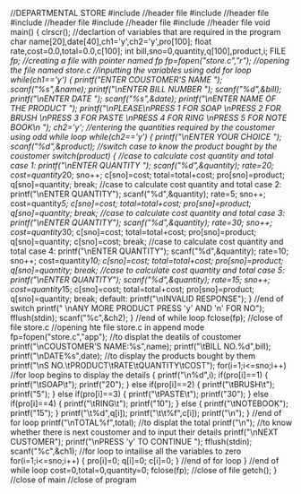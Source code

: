 //DEPARTMENTAL STORE
#include //header file
#include //header file
#include //header file
#include //header file
#include //header file
void main()
{
clrscr();
//declartion of variables that are required in the program
char name[20],date[40],ch1='y',ch2='y',pro[100];
float rate,cost=0.0,total=0.0,c[100];
int bill,sno=0,quantity,q[100],product,i;
FILE *fp; //creating a file with pointer named fp
fp=fopen("store.c","r"); //opening the file named store.c
//inputting the variables using odd for loop
while(ch1=='y')
{
printf("ENTER COUSTOMER'S NAME ");
scanf("%s",&name);
printf("\nENTER BILL NUMBER ");
scanf("%d",&bill);
printf("\nENTER DATE ");
scanf("%s",&date);
printf("\nENTER NAME OF THE PRODUCT ");
printf("\nPLEASE\nPRESS 1 FOR SOAP \nPRESS 2 FOR BRUSH \nPRESS 3 FOR PASTE \nPRESS 4 FOR RING \nPRESS 5 FOR NOTE BOOK\n ");
ch2='y';
//entering the quantities required by the coustomer using odd while loop
while(ch2=='y')
{
printf("\nENTER YOUR CHOICE ");
scanf("%d",&product);
//switch case to know the product bought by the coustomer
switch(product)
{
//case to calculate cost quantity and total
case 1:
printf("\nENTER QUANTITY ");
scanf("%d",&quantity);
rate=20;
cost=quantity*20;
sno++;
c[sno]=cost;
total=total+cost;
pro[sno]=product;
q[sno]=quantity;
break;
//case to calculate cost quantity and total
case 2:
printf("\nENTER QUANTITY");
scanf("%d",&quantity);
rate=5;
sno++;
cost=quantity*5;
c[sno]=cost;
total=total+cost;
pro[sno]=product;
q[sno]=quantity;
break;
//case to calculate cost quantity and total
case 3:
printf("\nENTER QUANTITY");
scanf("%d",&quantity);
rate=30;
sno++;
cost=quantity*30;
c[sno]=cost;
total=total+cost;
pro[sno]=product;
q[sno]=quantity;
c[sno]=cost;
break;
//case to calculate cost quantity and total
case 4:
printf("\nENTER QUANTITY");
scanf("%d",&quantity);
rate=10;
sno++;
cost=quantity*10;
c[sno]=cost;
total=total+cost;
pro[sno]=product;
q[sno]=quantity;
break;
//case to calculate cost quantity and total
case 5:
printf("\nENTER QUANTITY");
scanf("%d",&quantity);
rate=15;
sno++;
cost=quantity*15;
c[sno]=cost;
total=total+cost;
pro[sno]=product;
q[sno]=quantity;
break;
default:
printf("\nINVALID RESPONSE");
} //end of switch
printf(" \nANY MORE PRODUCT PRESS 'y' AND 'n' FOR NO");
fflush(stdin);
scanf("%c",&ch2);
}
//end of while loop
fclose(fp);
//close of file store.c
//opening hte file store.c in append mode
fp=fopen("store.c","app");
//to displat the deatils of coustomer
printf("\nCOUSTOMER'S NAME:%s",name);
printf("\tBILL NO.%d",bill);
printf("\nDATE%s",date);
//to display the products bought by them
printf("\nS NO.\tPRODUCT\tRATE\tQUANTITY\tCOST");
for(i=1;i<=sno;i++) //for loop begins to display the details
{
printf("\n%d",i);
if(pro[i]==1)
{
printf("\tSOAP\t");
printf("20");
}
else if(pro[i]==2)
{
printf("\tBRUSH\t");
printf("5");
}
else if(pro[i]==3)
{
printf("\tPASTE\t");
printf("30");
}
else if(pro[i]==4)
{
printf("\tRING\t");
printf("10");
}
else
{
printf("\tNOTEBOOK");
printf("15");
}
printf("\t%d",q[i]);
printf("\t\t%f",c[i]);
printf("\n");
}
//end of for loop
printf("\nTOTAL%f",total); //to displat the total
printf("\n");
//to know whether there is next coustomer and to input their details
printf("\nNEXT CUSTOMER");
printf("\nPRESS 'y' TO CONTINUE ");
fflush(stdin);
scanf("%c",&ch1);
//for loop to intailise all the variables to zero
for(i=1;i<=sno;i++)
{
pro[i]=0;
q[i]=0;
c[i]=0;
}
//end of for loop
}
//end of while loop
cost=0,total=0,quantity=0;
fclose(fp);
//close of file
getch();
}
//close of main
//close of program
